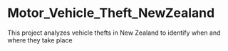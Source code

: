 # Motor_Vehicle_Theft_NewZealand
This project analyzes vehicle thefts in New Zealand to identify when and where they take place
